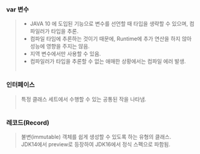### var 변수 <br/>
> * JAVA 10 에 도입된 기능으로 변수를 선언할 때 타입을 생략할 수 있으며, 컴파일러가 타입을  추론. <br/>
> * 컴파일 타임에 추론하는 것이기 때문에, Runtime에 추가 연산을 하지 않아 성능에 영향을 주지는 않음. <br/>
> * 지역 변수에서만 사용할 수 있음. <br/>
> * 컴파일러가 타입을 추론할 수 없는 애매한 상황에서는 컴파일 에러 발생. <br/><br/>

### 인터페이스
> 특정 클래스 세트에서 수행할 수 있는 공통된 작을 나타냄. <br/><br/>

### 레코드(Record)
> 불변(immutable) 객체를 쉽게 생성할 수 있도록 하는 유형의 클래스.<br/>
> JDK14에서 preview로 등장하여 JDK16에서 정식 스펙으로 파함됨.<br/>
